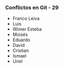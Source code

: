 ### Conflictos en Git - 29

- Franco Leiva
- Luis 
- Wimer Esteba
- Moisés
- Eduardo
- David
- Cristian
- Ismael
- Uriel

